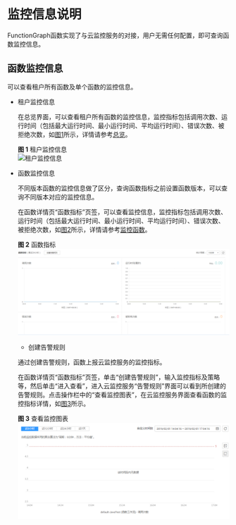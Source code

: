 # 监控信息说明<a name="ZH-CN_TOPIC_0195706907"></a>

FunctionGraph函数实现了与云监控服务的对接，用户无需任何配置，即可查询函数监控信息。

## 函数监控信息<a name="section40946029102422"></a>

可以查看租户所有函数及单个函数的监控信息。

-   租户监控信息

    在总览界面，可以查看租户所有函数的监控信息，监控指标包括调用次数、运行时间（包括最大运行时间、最小运行时间、平均运行时间）、错误次数、被拒绝次数，如[图1](#fig44304183715)所示，详情请参考[总览](总览.md)。

    **图 1**  租户监控信息<a name="fig44304183715"></a>  
    ![](figures/租户监控信息.png "租户监控信息")

-   函数监控信息

    不同版本函数的监控信息做了区分，查询函数指标之前设置函数版本，可以查询不同版本对应的监控信息。

    在函数详情页“函数指标”页签，可以查看监控信息，监控指标包括调用次数、运行时间（包括最大运行时间、最小运行时间、平均运行时间）、错误次数、被拒绝次数，如[图2](#fig179401719161011)所示，详情请参考[监控函数](函数监控.md#section10908414121714)。

    **图 2**  函数指标<a name="fig179401719161011"></a>  
    ![](figures/函数指标.png "函数指标")

    -   创建告警规则

    通过创建告警规则，函数上报云监控服务的监控指标。

    在函数详情页“函数指标”页签，单击“创建告警规则”，输入监控指标及策略等，然后单击“进入查看”，进入云监控服务“告警规则”界面可以看到所创建的告警规则。点击操作栏中的“查看监控图表”，在云监控服务界面查看函数的监控指标详情，如[图3](#fig18767526123712)所示。

    **图 3**  查看监控图表<a name="fig18767526123712"></a>  
    ![](figures/查看监控图表.png "查看监控图表")


